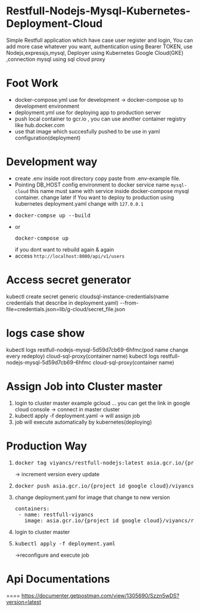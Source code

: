# Restfull-Nodejs-Mysql-Kubernetes-Deployment-Cloud
<p>Simple Restfull application which have case user register and login, You can add more case whatever you want, authentication using Bearer TOKEN, use Nodejs,expressjs,mysql, Deployer using Kubernetes Google Cloud(GKE) ,connection mysql using sql cloud proxy</p>

# Foot Work
- docker-compose.yml use for development -> docker-compose up to development environment
- deployment.yml use for deploying app to production server
- push local container to gcr.io , you can use another container registry like hub.docker.com
- use that image which succesfully pushed to be use in yaml configuration(deployment)

# Development way
- create .env inside root directory copy paste from .env-example file.
- Pointing DB_HOST config environment to docker service name `mysql-cloud` this name must same with service inside docker-compose mysql container. change later if You want to deploy to production using kubernetes deployment.yaml change with `127.0.0.1`
- <pre>docker-compse up --build</pre>
- or <pre>docker-compose up </pre> if you dont want to rebuild again & again
- access `http://localhost:8080/api/v1/users`

# Access secret generator
kubectl create secret generic cloudsql-instance-credentials(name credentials that describe  in deployment.yaml) --from-file=credentials.json=lib/g-cloud/secret_file.json

# logs case show
kubectl logs restfull-nodejs-mysql-5d59d7cb69-6hfmc(pod name change every redeploy) cloud-sql-proxy(container name)
kubectl logs restfull-nodejs-mysql-5d59d7cb69-6hfmc cloud-sql-proxy(container name)

# Assign Job into Cluster master
1. login to cluster master example gcloud ... you can get the link in google cloud console -> connect in master cluster
2. kubectl apply -f deployment.yaml -> will assign job
3. job will execute automatically by kubernetes(deploying)

# Production Way
1. <pre>docker tag viyancs/restfull-nodejs:latest asia.gcr.io/{project_id_google_cloud}/viyancs/restfull-nodejs:1.1</pre> -> increment version every update
2. <pre>docker push asia.gcr.io/{project_id_google_cloud}/viyancs/restfull-nodejs:1.1(version)</pre>
3. change deployment.yaml for image that change to new version
    <pre>containers:
    - name: restfull-viyancs
      image: asia.gcr.io/{project_id_google_cloud}/viyancs/restfull-nodejs:1.1(version)</pre>
4. login to cluster master
5. <pre>kubectl apply -f deployment.yaml</pre> ->reconfigure and execute job

# Api Documentations
====
https://documenter.getpostman.com/view/1305690/Szzn5wDS?version=latest
